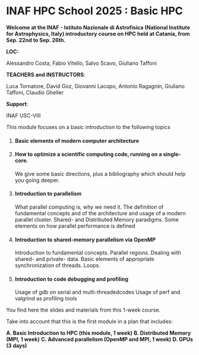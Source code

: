 # INAF HPC School 2025 : Basic HPC
**Welcome at the INAF - Istituto Nazionale di Astrofisica (National Institute for Astrophysics, Italy) introductory course on HPC held at Catania, from Sep. 22nd to Sep. 26th.**

**LOC:**

Alessandro Costa, Fabio Vitello, Salvo Scavo, Giuliano Taffoni 

**TEACHERS and INSTRUCTORS**:

Luca Tornatore, David Goz, Giovanni Lacopo, Antonio Ragagnin, Giuliano Taffoni, Claudio Gheller 

**Support**:

INAF USC-VIII



This module focuses on a basic introduction to the following topics

1. #### Basic elements of modern computer architecture

2. #### How to optimize a scientific computing code, running on a single-core.

   We give some basic directions, plus a bibliography which should help you going deeper.

3. #### Introduction to parallelism

   What parallel computing is, why we need it.
   The definition of fundamental concepts and of the architecture and usage of a modern parallel cluster.
   Shared- and Distributed Memory paradigms.
   Some elements on how parallel performance is defined

4. #### Introduction to shared-memory parallelism via OpenMP

   Introduction to fundamental concepts.
   Parallel regions.
   Dealing with shared- and private- data.
   Basic elements of appropriate synchronization of threads.
   Loops.

5. #### Introduction to code debugging and profiling

   Usage of gdb on serial and multi-threadedcodes
   Usage of perf and valgrind as profiling tools

You find here the slides and materials from this 1-week course.

Take into account that this is the first module in a plan that includes:

**A. Basic Introduction to HPC (this module, 1 week)**
**B. Distributed Memory (MPI, 1 week)**
**C. Advanced parallelism (OpenMP and MPI, 1 week)**
**D. GPUs (3 days)**
